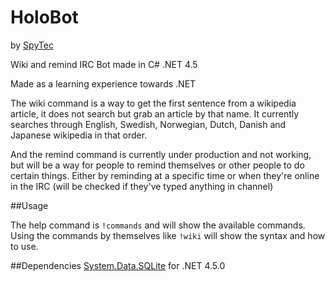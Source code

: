 HoloBot
=======
by [SpyTec](https://github.com/SpyTec)

Wiki and remind IRC Bot made in C# .NET 4.5

Made as a learning experience towards .NET

The wiki command is a way to get the first sentence from a wikipedia article, it does not search but grab an article by that name. It currently searches through English, Swedish, Norwegian, Dutch, Danish and Japanese wikipedia in that order.

And the remind command is currently under production and not working, but will be a way for people to remind themselves or other people to do certain things. Either by reminding at a specific time or when they're online in the IRC (will be checked if they've typed anything in channel)

##Usage

The help command is `!commands` and will show the available commands. Using the commands by themselves like `!wiki` will show the syntax and how to use.

##Dependencies
[System.Data.SQLite](http://system.data.sqlite.org/index.html/doc/trunk/www/index.wiki) for .NET 4.5.0
